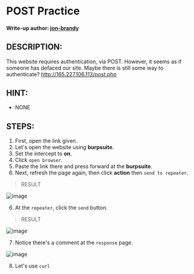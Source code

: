 # POST Practice
#### Write-up author: [jon-brandy](https://github.com/jon-brandy)
## DESCRIPTION:
This website requires authentication, via POST. However, it seems as if someone has defaced our site. Maybe there is still some way to authenticate? 
http://165.227.106.113/post.php
## HINT:
- NONE
## STEPS:
1. First, open the link given.
2. Let's open the website using **burpsuite**.
3. Set the intercept to **on**.
3. Click `open browser`.
4. Paste the link there and press forward at the **burpsuite**.
5. Next, refresh the page again, then click **action** then `send to repeater`.

> RESULT

![image](https://user-images.githubusercontent.com/70703371/195620204-7f7f43cc-abad-4ed0-91a4-b8ff7d0a6d2a.png)


6. At the `repeater`, click the `send` button.

> RESULT

![image](https://user-images.githubusercontent.com/70703371/195620396-a93925f5-2f1e-43d2-9070-03fd3d17656a.png)


7. Notice there's a comment at the `response` page.

![image](https://user-images.githubusercontent.com/70703371/195620500-736b6fdf-0118-4a52-8a14-525354512035.png)


8. Let's use `curl`


